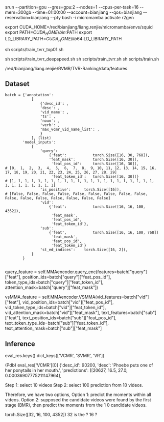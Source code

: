 srun --partition=gpu --gres=gpu:2 --nodes=1 --cpus-per-task=16 --mem=300gb --time=01:00:00 --account=bianjiang --qos=bianjiang --reservation=bianjiang --pty bash -i
micromamba activate r2gen

export CUDA_HOME=/red/bianjiang/liang.renjie/micromamba/envs/squid
export PATH=$CUDA_HOME/bin:$PATH
export LD_LIBRARY_PATH=$CUDA_HOME/lib64:$LD_LIBRARY_PATH

sh scripts/train_tvrr_top01.sh 

sh scripts/train_tvrr_deepspeed.sh 
sh scripts/train_tvrr.sh 
sh scripts/train.sh 


/red/bianjiang/liang.renjie/RVMR/TVR-Ranking/data/features



## Dataset

```
batch = {'annotation': 
            [
                {'desc_id': ,
                'desc': ,
                'vid_name': ,
                'ts': ,
                'noun': ,
                'verb': ,
                'max_vcmr_vid_name_list': ,
                }
            ], (list)
        'model_inputs': 
            {
                'query': 
                    {'feat':            torch.Size([16, 30, 768]),
                    'feat_mask':        torch.Size([16, 30]),
                     'feat_pos_id':     torch.Size([16, 30]),           # [0,  1,  2,  3,  4,  5,  6,  7,  8,  9, 10, 11, 12, 13, 14, 15, 16, 17, 18, 19, 20, 21, 22, 23, 24, 25, 26, 27, 28, 29]
                     'feat_token_id':   torch.Size([16, 30])}           # [1, 1, 1, 1, 1, 1, 1, 1, 1, 1, 1, 1, 1, 1, 1, 1, 1, 1, 1, 1, 1, 1, 1, 1, 1, 1, 1, 1, 1, 1]
                'is_positive':      torch.Size([16]),                   # [False, False, False, False, False, False, False, False, False, False, False, False, False, False, False, False]
                'vid': 
                    {'feat':            torch.Size([16, 16, 100, 4352]),
                     'feat_mask', 
                     'feat_pos_id', 
                     'feat_token_id'},
                'sub':
                    {'feat',            torch.Size([16, 16, 100, 768])
                     'feat_mask', 
                     'feat_pos_id', 
                     'feat_token_id'}
                'st_ed_indices':    torch.Size([16, 2]),
            }
        }


```

query_feature = self.MMAencoder.query_enc(features=batch["query"]["feat"], 
                                            position_ids=batch["query"]["feat_pos_id"], 
                                            token_type_ids=batch["query"]["feat_token_id"], 
                                            attention_mask=batch["query"]["feat_mask"])

vsMMA_feature = self.MMAencoder.VSMMA(vid_features=batch["vid"]["feat"],
                                        vid_position_ids=batch["vid"]["feat_pos_id"],
                                        vid_token_type_ids=batch["vid"]["feat_token_id"],
                                        vid_attention_mask=batch["vid"]["feat_mask"],
                                        text_features=batch["sub"]["feat"],
                                        text_position_ids=batch["sub"]["feat_pos_id"],
                                        text_token_type_ids=batch["sub"]["feat_token_id"],
                                        text_attention_mask=batch["sub"]["feat_mask"]



## Inference

eval_res.keys()
dict_keys(['VCMR', 'SVMR', 'VR'])

(Pdb) eval_res['VCMR'][0]
{'desc_id': 90200, 'desc': 'Phoebe puts one of her ponytails in her mouth.', 'predictions': [[20627, 16.5, 27.0, 0.00036907775211147964],


Step 1: select 10 videos
Step 2: select 100 prediction from 10 videos.


Therefore, we have two options,
Option 1: predict the moments within all videos.
Option 2: supposed the candidate videos were found by the first stage (BMR), then predict the moments from the 1  0 candidate videos.




torch.Size([32, 16, 100, 4352])
32 is the ?
16 ?